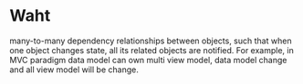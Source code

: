 # Waht
many-to-many dependency relationships between objects, such that when one object changes state, all its related objects are notified. For example, in MVC paradigm data model can own multi view model, data model change and all view model will be change.